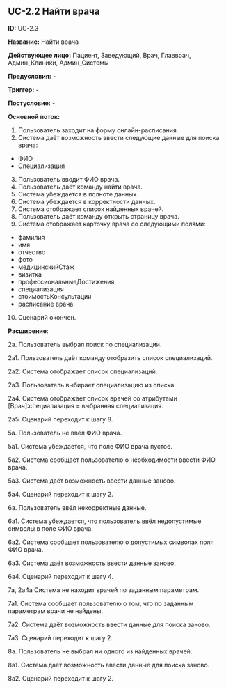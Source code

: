 ## UC-2.2 Найти врача

**ID:** UC-2.3

**Название:** Найти врача

**Действующее лицо:** Пациент, Заведующий, Врач, Главврач, Админ_Клиники, Админ_Системы

**Предусловия:** -

**Триггер:** -

**Постусловие:** -

**Основной поток:** 
1. Пользователь заходит на форму онлайн-расписания.
2. Система даёт возможность ввести следующие данные для поиска врача:
 - ФИО
 - Специализация
3. Пользователь вводит ФИО врача.
4. Пользователь даёт команду найти врача.
5. Система убеждается в полноте данных.
6. Система убеждается в корректности данных.
7. Система отображает список найденных врачей.
8. Пользователь даёт команду открыть страницу врача.
9. Система отображает карточку врача со следующими полями:
 - фамилия
 - имя
 - отчество
 - фото
 - медицинскийСтаж
 - визитка
 - профессиональныеДостижения
 - специализация
 - стоимостьКонсультации
 - расписание врача.
10. Сценарий окончен.

**Расширение**:

2а. Пользователь выбрал поиск по специализации.

  2а1. Пользователь даёт команду отобразить список специализаций.

  2а2. Система отображает список специализаций.

  2а3. Пользователь выбирает специализацию из списка.

  2а4. Система отображает список врачей со атрибутами [Врач]:специализация = выбранная специализация.

  2а5. Сценарий переходит к шагу 8.

5а. Пользователь не ввёл ФИО врача.

  5а1. Система убеждается, что поле ФИО врача пустое.

  5а2. Система сообщает пользователю о необходимости ввести ФИО врача.

  5а3. Система даёт возможность ввести данные заново.

  5а4. Сценарий переходит к шагу 2.

6а. Пользователь ввёл некорректные данные.

  6а1. Система убеждается, что пользователь ввёл недопустимые символы в поле ФИО врача.

  6а2. Система сообщает пользователю о допустимых символах поля ФИО врача.

  6а3. Система даёт возможность ввести данные заново.

  6а4. Сценарий переходит к шагу 4.

7а, 2а4а Система не находит врачей по заданным параметрам.

  7а1. Система сообщает пользователю о том, что по заданным параметрам врачи не найдены.

  7а2. Система даёт возможность ввести данные для поиска заново.

  7а3. Сценарий переходит к шагу 2.

8а. Пользователь не выбрал ни одного из найденных врачей.

  8а1. Система даёт возможность ввести данные для поиска заново.

  8а2. Сценарий переходит к шагу 2.